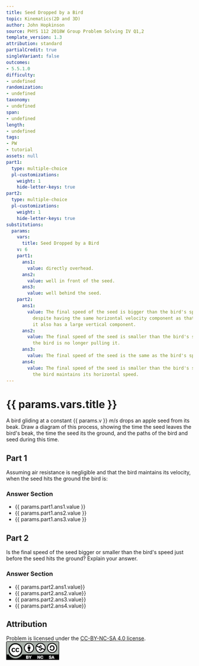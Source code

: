 ```yaml
---
title: Seed Dropped by a Bird
topic: Kinematics(2D and 3D)
author: John Hopkinson
source: PHYS 112 2018W Group Problem Solving IV Q1,2
template_version: 1.3
attribution: standard
partialCredit: true
singleVariant: false
outcomes:
- 5.5.1.0
difficulty:
- undefined
randomization:
- undefined
taxonomy:
- undefined
span:
- undefined
length:
- undefined
tags:
- PW
- tutorial
assets: null
part1:
  type: multiple-choice
  pl-customizations:
    weight: 1
    hide-letter-keys: true
part2:
  type: multiple-choice
  pl-customizations:
    weight: 1
    hide-letter-keys: true
substitutions:
  params:
    vars:
      title: Seed Dropped by a Bird
    v: 6
    part1:
      ans1:
        value: directly overhead.
      ans2:
        value: well in front of the seed.
      ans3:
        value: well behind the seed.
    part2:
      ans1:
        value: The final speed of the seed is bigger than the bird's speed because
          despite having the same horizontal velocity component as that of the bird,
          it also has a large vertical component.
      ans2:
        value: The final speed of the seed is smaller than the bird's speed because
          the bird is no longer pulling it.
      ans3:
        value: The final speed of the seed is the same as the bird's speed.
      ans4:
        value: The final speed of the seed is smaller than the bird's speed because
          the bird maintains its horizontal speed.
---
```

# {{ params.vars.title }}
A bird gliding at a constant {{ params.v }} $m/s$ drops an apple seed from its beak.  Draw a diagram of this process, showing the time the seed leaves the bird's beak, the time the seed its the ground, and the paths of the bird and seed during this time.

## Part 1

Assuming air resistance is negligible and that the bird maintains its velocity, when the seed hits the ground the bird is:

### Answer Section

- {{ params.part1.ans1.value }}
- {{ params.part1.ans2.value }}
- {{ params.part1.ans3.value }}

## Part 2

Is the final speed of the seed bigger or smaller than the bird's speed just before the seed hits the ground?  Explain your answer.

### Answer Section

- {{ params.part2.ans1.value}}
- {{ params.part2.ans2.value}}
- {{ params.part2.ans3.value}}
- {{ params.part2.ans4.value}}

## Attribution

Problem is licensed under the [CC-BY-NC-SA 4.0 license](https://creativecommons.org/licenses/by-nc-sa/4.0/).<br> ![The Creative Commons 4.0 license requiring attribution-BY, non-commercial-NC, and share-alike-SA license.](https://raw.githubusercontent.com/firasm/bits/master/by-nc-sa.png)